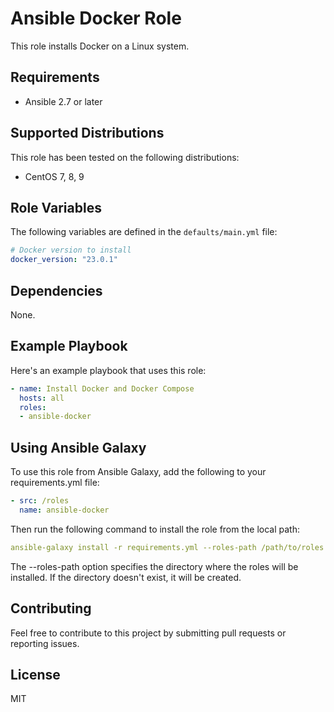 # Ansible Docker Role

This role installs Docker on a Linux system.

## Requirements

- Ansible 2.7 or later

## Supported Distributions

This role has been tested on the following distributions:

<!-- - Ubuntu 20.04
- Amazon Linux 2
- Debian 10 -->
- CentOS 7, 8, 9

## Role Variables

The following variables are defined in the `defaults/main.yml` file:

```yaml
# Docker version to install
docker_version: "23.0.1"
```

## Dependencies

None.

## Example Playbook

Here's an example playbook that uses this role:

```yaml
- name: Install Docker and Docker Compose
  hosts: all
  roles:
  - ansible-docker
```

## Using Ansible Galaxy

To use this role from Ansible Galaxy, add the following to your requirements.yml file:

```yaml
- src: /roles
  name: ansible-docker
```

Then run the following command to install the role from the local path:

```yaml
ansible-galaxy install -r requirements.yml --roles-path /path/to/roles
```

The --roles-path option specifies the directory where the roles will be installed. If the directory doesn't exist, it will be created.

## Contributing

Feel free to contribute to this project by submitting pull requests or reporting issues.

## License

MIT
